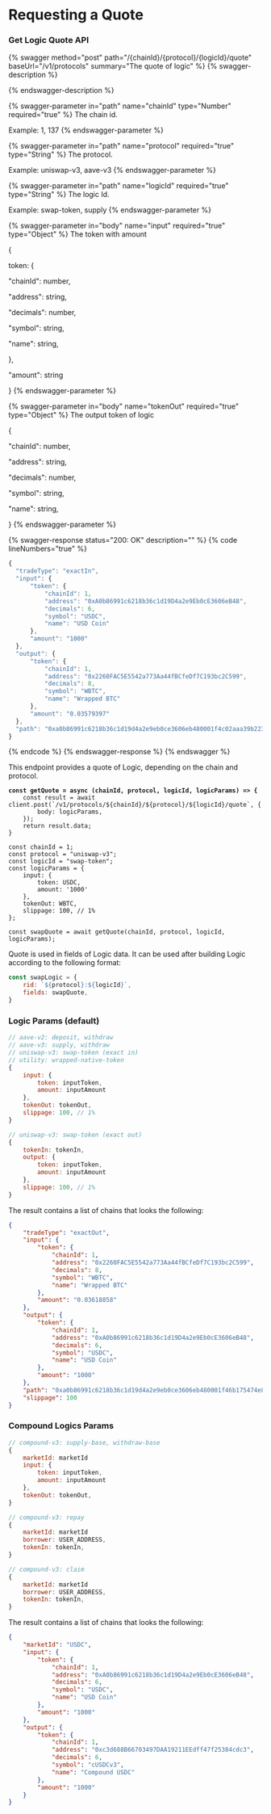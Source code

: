 # Requesting a Quote

### Get Logic Quote API

{% swagger method="post" path="/{chainId}/{protocol}/{logicId}/quote" baseUrl="/v1/protocols" summary="The quote of logic" %}
{% swagger-description %}

{% endswagger-description %}

{% swagger-parameter in="path" name="chainId" type="Number" required="true" %}
The chain id.

Example: 1, 137
{% endswagger-parameter %}

{% swagger-parameter in="path" name="protocol" required="true" type="String" %}
The protocol.

Example: uniswap-v3, aave-v3
{% endswagger-parameter %}

{% swagger-parameter in="path" name="logicId" required="true" type="String" %}
The logic Id.

Example: swap-token, supply
{% endswagger-parameter %}

{% swagger-parameter in="body" name="input" required="true" type="Object" %}
The token with amount



{

&#x20;   token: {

&#x20;       "chainId": number,

&#x20;       "address": string,

&#x20;       "decimals": number,

&#x20;       "symbol": string,

&#x20;       "name": string,

&#x20;   },

&#x20;   "amount": string

}
{% endswagger-parameter %}

{% swagger-parameter in="body" name="tokenOut" required="true" type="Object" %}
The output token of logic



{

&#x20;   "chainId": number,

&#x20;   "address": string,

&#x20;   "decimals": number,

&#x20;   "symbol": string,

&#x20;   "name": string,

}
{% endswagger-parameter %}

{% swagger-response status="200: OK" description="" %}
{% code lineNumbers="true" %}
```javascript
{
  "tradeType": "exactIn",
  "input": {
      "token": {
          "chainId": 1,
          "address": "0xA0b86991c6218b36c1d19D4a2e9Eb0cE3606eB48",
          "decimals": 6,
          "symbol": "USDC",
          "name": "USD Coin"
      },
      "amount": "1000"
  },
  "output": {
      "token": {
          "chainId": 1,
          "address": "0x2260FAC5E5542a773Aa44fBCfeDf7C193bc2C599",
          "decimals": 8,
          "symbol": "WBTC",
          "name": "Wrapped BTC"
      },
      "amount": "0.03579397"
  },
  "path": "0xa0b86991c6218b36c1d19d4a2e9eb0ce3606eb480001f4c02aaa39b223fe8d0a0e5c4f27ead9083c756cc20001f42260fac5e5542a773aa44fbcfedf7c193bc2c599"
}
```
{% endcode %}
{% endswagger-response %}
{% endswagger %}

This endpoint provides a quote of Logic, depending on the chain and protocol.

<pre class="language-javascript"><code class="lang-javascript"><strong>const getQuote = async (chainId, protocol, logicId, logicParams) => {
</strong>    const result = await client.post(`/v1/protocols/${chainId}/${protocol}/${logicId}/quote`, {
        body: logicParams,
    });
    return result.data;
}

const chainId = 1;
const protocol = "uniswap-v3";
const logicId = "swap-token";
const logicParams = {
    input: {
        token: USDC,
        amount: '1000'
    },
    tokenOut: WBTC,
    slippage: 100, // 1%
};

const swapQuote = await getQuote(chainId, protocol, logicId, logicParams);
</code></pre>

Quote is used in fields of Logic data. It can be used after building Logic according to the following format:

```javascript
const swapLogic = {
    rid: `${protocol}:${logicId}`,
    fields: swapQuote,
}
```

### Logic Params (default)

```javascript
// aave-v2: deposit, withdraw
// aave-v3: supply, withdraw
// uniswap-v3: swap-token (exact in)
// utility: wrapped-native-token
{
    input: {
        token: inputToken,
        amount: inputAmount
    },
    tokenOut: tokenOut,
    slippage: 100, // 1%
}

// uniswap-v3: swap-token (exact out)
{
    tokenIn: tokenIn,
    output: {
        token: inputToken,
        amount: inputAmount
    },
    slippage: 100, // 1%
}
```

The result contains a list of chains that looks the following:

```json
{
    "tradeType": "exactOut",
    "input": {
        "token": {
            "chainId": 1,
            "address": "0x2260FAC5E5542a773Aa44fBCfeDf7C193bc2C599",
            "decimals": 8,
            "symbol": "WBTC",
            "name": "Wrapped BTC"
        },
        "amount": "0.03618858"
    },
    "output": {
        "token": {
            "chainId": 1,
            "address": "0xA0b86991c6218b36c1d19D4a2e9Eb0cE3606eB48",
            "decimals": 6,
            "symbol": "USDC",
            "name": "USD Coin"
        },
        "amount": "1000"
    },
    "path": "0xa0b86991c6218b36c1d19d4a2e9eb0ce3606eb480001f46b175474e89094c44da98b954eedeac495271d0f000bb82260fac5e5542a773aa44fbcfedf7c193bc2c599",
    "slippage": 100
}
```

### Compound Logics Params

```javascript
// compound-v3: supply-base, withdraw-base
{
    marketId: marketId
    input: {
        token: inputToken,
        amount: inputAmount
    },
    tokenOut: tokenOut,
}

// compound-v3: repay
{
    marketId: marketId
    borrower: USER_ADDRESS,
    tokenIn: tokenIn,
}

// compound-v3: claim
{
    marketId: marketId
    borrower: USER_ADDRESS,
    tokenIn: tokenIn,
}
```

The result contains a list of chains that looks the following:

```json
{
    "marketId": "USDC",
    "input": {
        "token": {
            "chainId": 1,
            "address": "0xA0b86991c6218b36c1d19D4a2e9Eb0cE3606eB48",
            "decimals": 6,
            "symbol": "USDC",
            "name": "USD Coin"
        },
        "amount": "1000"
    },
    "output": {
        "token": {
            "chainId": 1,
            "address": "0xc3d688B66703497DAA19211EEdff47f25384cdc3",
            "decimals": 6,
            "symbol": "cUSDCv3",
            "name": "Compound USDC"
        },
        "amount": "1000"
    }
}
```
